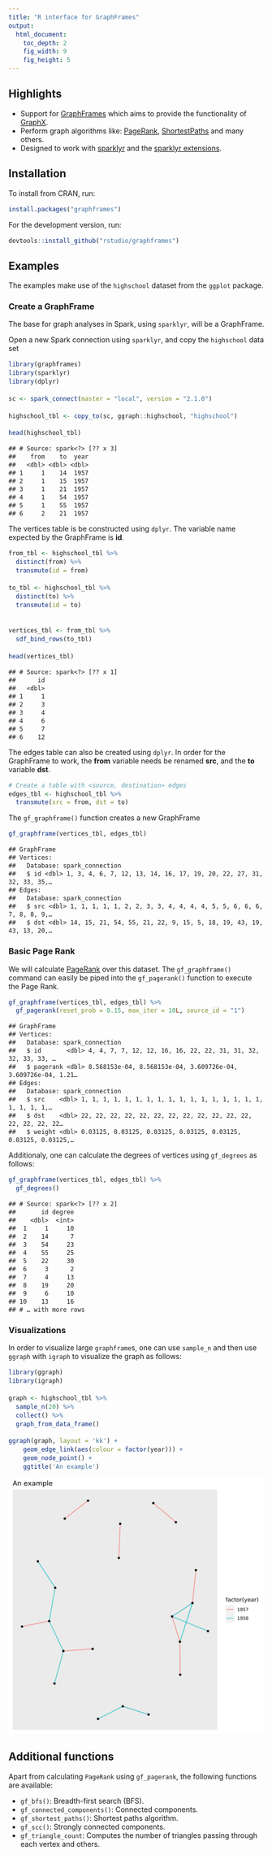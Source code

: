 ```yaml
---
title: "R interface for GraphFrames"
output:
  html_document:
    toc_depth: 2
    fig_width: 9
    fig_height: 5
---
```





## Highlights

- Support for [GraphFrames](https://graphframes.github.io/graphframes/docs/_site/) which aims to provide the functionality of [GraphX](http://spark.apache.org/graphx/).
- Perform graph algorithms like: [PageRank](https://graphframes.github.io/graphframes/docs/_site/user-guide.html#pagerank), [ShortestPaths](https://graphframes.github.io/graphframes/docs/_site/user-guide.html#shortest-paths) and many others.
- Designed to work with [sparklyr](https://spark.rstudio.com) and the [sparklyr extensions](http://spark.rstudio.com/extensions.html).


## Installation

To install from CRAN, run:

```r
install.packages("graphframes")
```

For the development version, run:

```r
devtools::install_github("rstudio/graphframes")
```

## Examples

The examples make use of the `highschool` dataset from the `ggplot` package.

### Create a GraphFrame

The base for graph analyses in Spark, using `sparklyr`, will be a GraphFrame.

Open a new Spark connection using `sparklyr`, and copy the `highschool` data set


```r
library(graphframes)
library(sparklyr)
library(dplyr)

sc <- spark_connect(master = "local", version = "2.1.0")

highschool_tbl <- copy_to(sc, ggraph::highschool, "highschool")

head(highschool_tbl)
```

```
## # Source: spark<?> [?? x 3]
##    from    to  year
##   <dbl> <dbl> <dbl>
## 1     1    14  1957
## 2     1    15  1957
## 3     1    21  1957
## 4     1    54  1957
## 5     1    55  1957
## 6     2    21  1957
```

The vertices table is be constructed using `dplyr`.  The variable name expected by the GraphFrame is **id**.


```r
from_tbl <- highschool_tbl %>%
  distinct(from) %>%
  transmute(id = from)

to_tbl <- highschool_tbl %>%
  distinct(to) %>%
  transmute(id = to)


vertices_tbl <- from_tbl %>%
  sdf_bind_rows(to_tbl)

head(vertices_tbl)
```

```
## # Source: spark<?> [?? x 1]
##      id
##   <dbl>
## 1     1
## 2     3
## 3     4
## 4     6
## 5     7
## 6    12
```

The edges table can also be created using `dplyr`. In order for the GraphFrame to work,  the **from** variable needs be renamed **src**, and the **to** variable **dst**.

```r
# Create a table with <source, destination> edges
edges_tbl <- highschool_tbl %>%
  transmute(src = from, dst = to)
```

The `gf_graphframe()` function creates a new GraphFrame

```r
gf_graphframe(vertices_tbl, edges_tbl)
```

```
## GraphFrame
## Vertices:
##   Database: spark_connection
##   $ id <dbl> 1, 3, 4, 6, 7, 12, 13, 14, 16, 17, 19, 20, 22, 27, 31, 32, 33, 35,…
## Edges:
##   Database: spark_connection
##   $ src <dbl> 1, 1, 1, 1, 1, 2, 2, 3, 3, 4, 4, 4, 4, 5, 5, 6, 6, 6, 7, 8, 8, 9,…
##   $ dst <dbl> 14, 15, 21, 54, 55, 21, 22, 9, 15, 5, 18, 19, 43, 19, 43, 13, 20,…
```

### Basic Page Rank

We will calculate [PageRank](https://en.wikipedia.org/wiki/PageRank) over this dataset. The `gf_graphframe()` command can easily be piped into the `gf_pagerank()` function to execute the Page Rank.

```r
gf_graphframe(vertices_tbl, edges_tbl) %>%
  gf_pagerank(reset_prob = 0.15, max_iter = 10L, source_id = "1")
```

```
## GraphFrame
## Vertices:
##   Database: spark_connection
##   $ id       <dbl> 4, 4, 7, 7, 12, 12, 16, 16, 22, 22, 31, 31, 32, 32, 33, 33, …
##   $ pagerank <dbl> 8.568153e-04, 8.568153e-04, 3.609726e-04, 3.609726e-04, 1.21…
## Edges:
##   Database: spark_connection
##   $ src    <dbl> 1, 1, 1, 1, 1, 1, 1, 1, 1, 1, 1, 1, 1, 1, 1, 1, 1, 1, 1, 1, 1,…
##   $ dst    <dbl> 22, 22, 22, 22, 22, 22, 22, 22, 22, 22, 22, 22, 22, 22, 22, 22…
##   $ weight <dbl> 0.03125, 0.03125, 0.03125, 0.03125, 0.03125, 0.03125, 0.03125,…
```


Additionaly, one can calculate the degrees of vertices using `gf_degrees` as follows:


```r
gf_graphframe(vertices_tbl, edges_tbl) %>%
  gf_degrees()
```

```
## # Source: spark<?> [?? x 2]
##       id degree
##    <dbl>  <int>
##  1     1     10
##  2    14      7
##  3    54     23
##  4    55     25
##  5    22     30
##  6     3      2
##  7     4     13
##  8    19     20
##  9     6     10
## 10    13     16
## # … with more rows
```

### Visualizations

In order to visualize large `graphframe`s, one can use `sample_n` and then use `ggraph` with `igraph` to visualize the graph as follows:


```r
library(ggraph)
library(igraph)

graph <- highschool_tbl %>%
  sample_n(20) %>%
  collect() %>%
  graph_from_data_frame()

ggraph(graph, layout = 'kk') +
    geom_edge_link(aes(colour = factor(year))) +
    geom_node_point() +
    ggtitle('An example')
```

![plot of chunk unnamed-chunk-9](figure/unnamed-chunk-9-1.svg)


## Additional functions

Apart from calculating `PageRank` using `gf_pagerank`, the following functions are available:

- `gf_bfs()`: Breadth-first search (BFS).
- `gf_connected_components()`: Connected components.
- `gf_shortest_paths()`: Shortest paths algorithm.
- `gf_scc()`: Strongly connected components.
- `gf_triangle_count`: Computes the number of triangles passing through each vertex and others.



